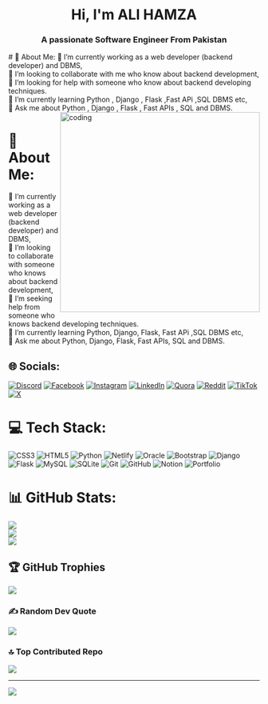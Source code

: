 <h1 align="center">Hi, I'm ALI HAMZA </h1>
<h3 align="center">A passionate Software Engineer From Pakistan</h3>
# 💫 About Me:
🔭 I’m currently working as a web developer (backend developer) and DBMS,<br>👯 I’m looking to collaborate with me who know about backend development,<br>🤝 I’m looking for help with someone who know about backend developing techniques.<br>🌱 I’m currently learning Python , Django , Flask ,Fast APi ,SQL DBMS etc,<br>💬 Ask me about  Python , Django , Flask , Fast APIs , SQL and DBMS.<br>

<img align="right" alt="coding" width="400" src = "https://user-images.githubusercontent.com/55389276/140866485-8fb1c876-9a8f-4d6a-98dc-08c4981eaf70.gif">

# 💫 About Me:
🔭 I’m currently working as a web developer (backend developer) and DBMS,<br>👯 I’m looking to collaborate with someone who knows about backend development,<br>🤝 I’m seeking help from someone who knows backend developing techniques.<br>🌱 I’m currently learning Python, Django, Flask, Fast APi ,SQL DBMS etc,<br>💬 Ask me about  Python, Django, Flask, Fast APIs, SQL and DBMS.<br>


## 🌐 Socials:
[![Discord](https://img.shields.io/badge/Discord-%237289DA.svg?logo=discord&logoColor=white)](https://discord.gg/https://discord.gg/T3WvJ79f) [![Facebook](https://img.shields.io/badge/Facebook-%231877F2.svg?logo=Facebook&logoColor=white)](https://facebook.com/https://www.facebook.com/share/AWQYsGdwPWJYNZAs/) [![Instagram](https://img.shields.io/badge/Instagram-%23E4405F.svg?logo=Instagram&logoColor=white)](https://instagram.com/mx_creatorx) [![LinkedIn](https://img.shields.io/badge/LinkedIn-%230077B5.svg?logo=linkedin&logoColor=white)](https://linkedin.com/in/https://www.linkedin.com/in/ali-hamza-b4387b29a?utm_source=share&utm_campaign=share_via&utm_content=profile&utm_medium=android_app) [![Quora](https://img.shields.io/badge/Quora-%23B92B27.svg?logo=Quora&logoColor=white)](https://quora.com/profile/https://www.quora.com/profile/Mx-Ali-5?ch=10&oid=2508266376&share=7ae2eeb5&srid=3ctNM2&target_type=user) [![Reddit](https://img.shields.io/badge/Reddit-%23FF4500.svg?logo=Reddit&logoColor=white)](https://reddit.com/user/u/hammi8734) [![TikTok](https://img.shields.io/badge/TikTok-%23000000.svg?logo=TikTok&logoColor=white)](https://tiktok.com/@https://www.tiktok.com/@alihamza87883?_t=8qR4kxqWb4a&_r=1) [![X](https://img.shields.io/badge/X-black.svg?logo=X&logoColor=white)](https://x.com/https://x.com/mxali781?s=09) 

# 💻 Tech Stack:
![CSS3](https://img.shields.io/badge/css3-%231572B6.svg?style=for-the-badge&logo=css3&logoColor=white) ![HTML5](https://img.shields.io/badge/html5-%23E34F26.svg?style=for-the-badge&logo=html5&logoColor=white) ![Python](https://img.shields.io/badge/python-3670A0?style=for-the-badge&logo=python&logoColor=ffdd54) ![Netlify](https://img.shields.io/badge/netlify-%23000000.svg?style=for-the-badge&logo=netlify&logoColor=#00C7B7) ![Oracle](https://img.shields.io/badge/Oracle-F80000?style=for-the-badge&logo=oracle&logoColor=white) ![Bootstrap](https://img.shields.io/badge/bootstrap-%238511FA.svg?style=for-the-badge&logo=bootstrap&logoColor=white) ![Django](https://img.shields.io/badge/django-%23092E20.svg?style=for-the-badge&logo=django&logoColor=white) ![Flask](https://img.shields.io/badge/flask-%23000.svg?style=for-the-badge&logo=flask&logoColor=white) ![MySQL](https://img.shields.io/badge/mysql-4479A1.svg?style=for-the-badge&logo=mysql&logoColor=white) ![SQLite](https://img.shields.io/badge/sqlite-%2307405e.svg?style=for-the-badge&logo=sqlite&logoColor=white) ![Git](https://img.shields.io/badge/git-%23F05033.svg?style=for-the-badge&logo=git&logoColor=white) ![GitHub](https://img.shields.io/badge/github-%23121011.svg?style=for-the-badge&logo=github&logoColor=white) ![Notion](https://img.shields.io/badge/Notion-%23000000.svg?style=for-the-badge&logo=notion&logoColor=white) ![Portfolio](https://img.shields.io/badge/Portfolio-%23000000.svg?style=for-the-badge&logo=firefox&logoColor=#FF7139)
# 📊 GitHub Stats:
![](https://github-readme-stats.vercel.app/api?username=AliHamza02088&theme=dark&hide_border=false&include_all_commits=false&count_private=false)<br/>
![](https://github-readme-streak-stats.herokuapp.com/?user=AliHamza02088&theme=dark&hide_border=false)<br/>
![](https://github-readme-stats.vercel.app/api/top-langs/?username=AliHamza02088&theme=dark&hide_border=false&include_all_commits=false&count_private=false&layout=compact)

## 🏆 GitHub Trophies
![](https://github-profile-trophy.vercel.app/?username=AliHamza02088&theme=radical&no-frame=false&no-bg=true&margin-w=4)

### ✍️ Random Dev Quote
![](https://quotes-github-readme.vercel.app/api?type=horizontal&theme=radical)

### 🔝 Top Contributed Repo
![](https://github-contributor-stats.vercel.app/api?username=AliHamza02088&limit=5&theme=transparent&combine_all_yearly_contributions=true)

---
[![](https://visitcount.itsvg.in/api?id=AliHamza02088&icon=0&color=0)](https://visitcount.itsvg.in)

<!-- Proudly created with GPRM ( https://gprm.itsvg.in ) -->

